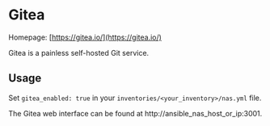 # Gitea

Homepage: [https://gitea.io/](https://gitea.io/)

Gitea is a painless self-hosted Git service.

## Usage

Set `gitea_enabled: true` in your `inventories/<your_inventory>/nas.yml` file.

The Gitea web interface can be found at http://ansible_nas_host_or_ip:3001.

